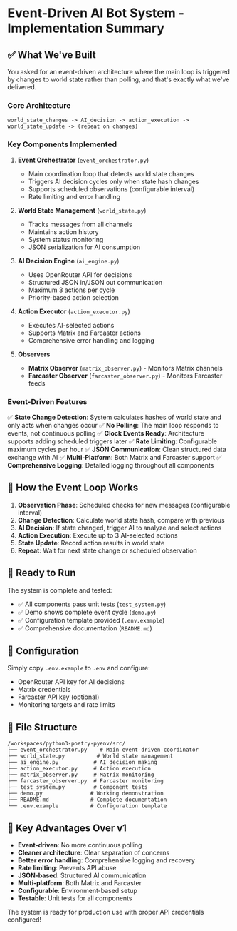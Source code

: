 # Event-Driven AI Bot System - Implementation Summary

## ✅ What We've Built

You asked for an event-driven architecture where the main loop is triggered by changes to world state rather than polling, and that's exactly what we've delivered.

### Core Architecture

```
world_state_changes -> AI_decision -> action_execution -> world_state_update -> (repeat on changes)
```

### Key Components Implemented

1. **Event Orchestrator** (`event_orchestrator.py`)
   - Main coordination loop that detects world state changes
   - Triggers AI decision cycles only when state hash changes
   - Supports scheduled observations (configurable interval)
   - Rate limiting and error handling

2. **World State Management** (`world_state.py`)
   - Tracks messages from all channels
   - Maintains action history
   - System status monitoring
   - JSON serialization for AI consumption

3. **AI Decision Engine** (`ai_engine.py`)
   - Uses OpenRouter API for decisions
   - Structured JSON in/JSON out communication
   - Maximum 3 actions per cycle
   - Priority-based action selection

4. **Action Executor** (`action_executor.py`)
   - Executes AI-selected actions
   - Supports Matrix and Farcaster actions
   - Comprehensive error handling and logging

5. **Observers**
   - **Matrix Observer** (`matrix_observer.py`) - Monitors Matrix channels
   - **Farcaster Observer** (`farcaster_observer.py`) - Monitors Farcaster feeds

### Event-Driven Features

✅ **State Change Detection**: System calculates hashes of world state and only acts when changes occur
✅ **No Polling**: The main loop responds to events, not continuous polling
✅ **Clock Events Ready**: Architecture supports adding scheduled triggers later
✅ **Rate Limiting**: Configurable maximum cycles per hour
✅ **JSON Communication**: Clean structured data exchange with AI
✅ **Multi-Platform**: Both Matrix and Farcaster support
✅ **Comprehensive Logging**: Detailed logging throughout all components

## 🔄 How the Event Loop Works

1. **Observation Phase**: Scheduled checks for new messages (configurable interval)
2. **Change Detection**: Calculate world state hash, compare with previous
3. **AI Decision**: If state changed, trigger AI to analyze and select actions
4. **Action Execution**: Execute up to 3 AI-selected actions
5. **State Update**: Record action results in world state
6. **Repeat**: Wait for next state change or scheduled observation

## 🚀 Ready to Run

The system is complete and tested:

- ✅ All components pass unit tests (`test_system.py`)
- ✅ Demo shows complete event cycle (`demo.py`)
- ✅ Configuration template provided (`.env.example`)
- ✅ Comprehensive documentation (`README.md`)

## 🔧 Configuration

Simply copy `.env.example` to `.env` and configure:
- OpenRouter API key for AI decisions
- Matrix credentials
- Farcaster API key (optional)
- Monitoring targets and rate limits

## 📁 File Structure

```
/workspaces/python3-poetry-pyenv/src/
├── event_orchestrator.py    # Main event-driven coordinator
├── world_state.py          # World state management
├── ai_engine.py           # AI decision making
├── action_executor.py     # Action execution
├── matrix_observer.py     # Matrix monitoring
├── farcaster_observer.py  # Farcaster monitoring
├── test_system.py         # Component tests
├── demo.py               # Working demonstration
├── README.md             # Complete documentation
└── .env.example          # Configuration template
```

## 🎯 Key Advantages Over v1

- **Event-driven**: No more continuous polling
- **Cleaner architecture**: Clear separation of concerns
- **Better error handling**: Comprehensive logging and recovery
- **Rate limiting**: Prevents API abuse
- **JSON-based**: Structured AI communication
- **Multi-platform**: Both Matrix and Farcaster
- **Configurable**: Environment-based setup
- **Testable**: Unit tests for all components

The system is ready for production use with proper API credentials configured!
